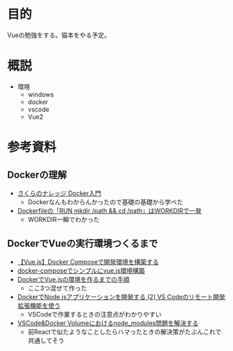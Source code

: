 # 目的

Vueの勉強をする。猫本をやる予定。

# 概説
- 環境
  - windows
  - docker
  - vscode
  - Vue2

# 参考資料

## Dockerの理解
- [さくらのナレッジ Docker入門](https://knowledge.sakura.ad.jp/13265/)
  - Dockerなんもわからんかったので基礎の基礎から学べた
- [Dockerfileの「RUN mkdir /path && cd /path」はWORKDIRで一発](https://qiita.com/DogFortune/items/05bf806ecbb256a823f8)
  - WORKDIR一瞬でわかった

## DockerでVueの実行環境つくるまで
- [【Vue.js】Docker Composeで開発環境を構築する](https://zenn.dev/chida/articles/8f16e42364398c)
- [docker-composeでシンプルにvue.js環境構築](https://qiita.com/A-Kira/items/ed12de84dda0230a4eae)
- [DockerでVue.jsの環境を作るまでの手順](https://zenn.dev/tet0h/articles/docker-vuejs)
  - ここ3つ混ぜて作った
- [DockerでNode.jsアプリケーションを開発する (2) VS Codeのリモート開発拡張機能を使う](https://ishida-it.com/blog/post/2019-11-22-docker-nodejs-vscode/)
  - VSCodeで作業するときの注意点がわかりやすい
- [VSCode&Docker Volumeにおけるnode_modules問題を解決する](https://zenn.dev/foolishell/articles/3d327557af3554)
  - 前Reactで似たようなことしたらハマったときの解決策がたぶんこれで共通してそう
